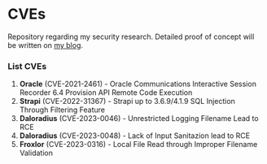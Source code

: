 # CVEs
Repository regarding my security research. Detailed proof of concept will be written on [my blog](https://kos0ng.gitbook.io/blog/).

### List CVEs
1. **Oracle** (CVE-2021-2461) - Oracle Communications Interactive Session Recorder 6.4 Provision API Remote Code Execution
2. **Strapi** (CVE-2022-31367) -  Strapi up to 3.6.9/4.1.9 SQL Injection Through Filtering Feature
3. **Daloradius** (CVE-2023-0046) - Unrestricted Logging Filename Lead to RCE
4. **Daloradius** (CVE-2023-0048) - Lack of Input Sanitazion lead to RCE 
5. **Froxlor** (CVE-2023-0316) - Local File Read through Improper Filename Validation
